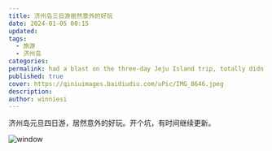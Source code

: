 ```yaml
---
title: 济州岛三日游居然意外的好玩
date: 2024-01-05 00:15
updated: 
tags:
  - 旅游
  - 济州岛
categories: 
permalink: had a blast on the three-day Jeju Island trip, totally didn't expect it
published: true
cover: https://qiniuimages.baidiudiu.com/uPic/IMG_8646.jpeg
description: 
author: winniesi
---
```


济州岛元旦四日游，居然意外的好玩。开个坑，有时间继续更新。

![window](https://qiniuimages.baidiudiu.com/uPic/IMG_8743.jpeg)